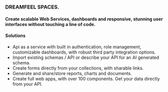 ### DREAMFEEL SPACES.

#### Create scalable Web Services, dashboards and responsive, stunning user interfaces without touching a line of code.

#### Solutions


- Api as a service with built in authentication, role management, customizable dashboards, with robust third party integration options.
- Import existing schemas / API or describe your API for an AI generated schema.
- Create forms directly from your collections, with sharable links.
- Generate and share/store reports, charts and documents.
- Create full web apps, with over 100 components. Get your data directly from your API.
